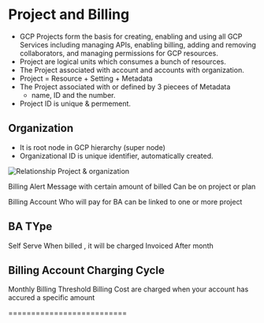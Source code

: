 # Project and Billing 
- GCP Projects form the basis for creating, enabling and using all GCP Services including managing APIs, enabling billing, adding and removing collaborators, and managing permissions for GCP resources.
- Project are logical units which consumes a bunch of resources.
- The Project associated with account and accounts with organization.
- Project = Resource + Setting + Metadata
- The Project associated with or defined by 3 piecees of Metadata
  - name, ID and the number.
- Project ID is unique & permement.

## Organization 
- It is root node in GCP hierarchy (super node)
- Organizational ID is unique identifier, automatically created.

![Relationship Project & organization](https://user-images.githubusercontent.com/56934817/113521817-51449380-95b5-11eb-9c85-17c49b66c948.png)


Billing Alert
Message with certain amount of billed
Can be on project or plan

Billing Account
Who will pay for 
BA can be linked to one or more project 
## BA TYpe

Self Serve 
When billed , it will be charged
Invoiced 
After month 
## Billing Account Charging Cycle 
Monthly Billing 
Threshold Billing 
Cost are charged when your account has accured a specific amount 




==========================
